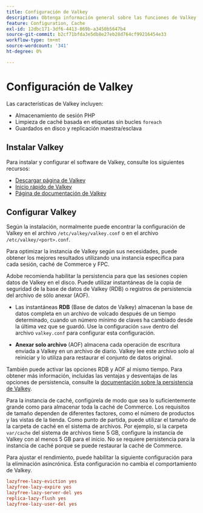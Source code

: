 ```yaml
---
title: Configuración de Valkey
description: Obtenga información general sobre las funciones de Valkey e inicie la configuración de Valkey.
feature: Configuration, Cache
exl-id: 12dbc171-3df6-4413-869b-a3450b5647b4
source-git-commit: b2cf71bfda3e5db8e27eb28d764cf99216454e33
workflow-type: tm+mt
source-wordcount: '341'
ht-degree: 0%

---
```


# Configuración de Valkey

Las características de Valkey incluyen:

- Almacenamiento de sesión PHP
- Limpieza de caché basada en etiquetas sin bucles `foreach`
- Guardados en disco y replicación maestra/esclava

## Instalar Valkey

Para instalar y configurar el software de Valkey, consulte los siguientes recursos:

- [Descargar página de Valkey](https://valkey.io/download/)
- [Inicio rápido de Valkey](https://valkey.io/topics/quickstart/)
- [Página de documentación de Valkey](https://valkey.io/docs)

## Configurar Valkey

Según la instalación, normalmente puede encontrar la configuración de Valkey en el archivo `/etc/valkey/valkey.conf` o en el archivo `/etc/valkey/<port>.conf`.

Para optimizar la instancia de Valkey según sus necesidades, puede obtener los mejores resultados utilizando una instancia específica para cada sesión, caché de Commerce y FPC.

Adobe recomienda habilitar la persistencia para que las sesiones copien datos de Valkey en el disco. Puede utilizar instantáneas de la copia de seguridad de la base de datos de Valkey (RDB) o registros de persistencia del archivo de sólo anexar (AOF).

- Las instantáneas **RDB** (Base de datos de Valkey) almacenan la base de datos completa en un archivo de volcado después de un tiempo determinado, cuando un número mínimo de claves ha cambiado desde la última vez que se guardó. Use la configuración `save` dentro del archivo `valkey.conf` para configurar esta configuración.

- **Anexar solo archivo** (AOF) almacena cada operación de escritura enviada a Valkey en un archivo de diario. Valkey lee este archivo solo al reiniciar y lo utiliza para restaurar el conjunto de datos original.

También puede activar las opciones RDB y AOF al mismo tiempo. Para obtener más información, incluidas las ventajas y desventajas de las opciones de persistencia, consulte la [documentación sobre la persistencia de Valkey](https://valkey.io/topics/persistence/).

Para la instancia de caché, configúrela de modo que sea lo suficientemente grande como para almacenar toda la caché de Commerce. Los requisitos de tamaño dependen de diferentes factores, como el número de productos y las vistas de la tienda. Como punto de partida, puede utilizar el tamaño de la carpeta de caché en el sistema de archivos. Por ejemplo, si la carpeta `var/cache` del sistema de archivos tiene 5 GB, configure la instancia de Valkey con al menos 5 GB para el inicio. No se requiere persistencia para la instancia de caché porque se puede restaurar la caché de Commerce.

Para ajustar el rendimiento, puede habilitar la siguiente configuración para la eliminación asincrónica. Esta configuración no cambia el comportamiento de Valkey.

```ini
lazyfree-lazy-eviction yes
lazyfree-lazy-expire yes
lazyfree-lazy-server-del yes
replica-lazy-flush yes
lazyfree-lazy-user-del yes
```
